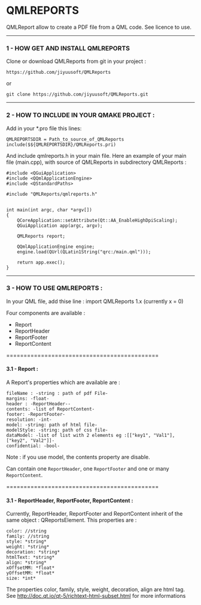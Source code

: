 # QMLREPORTS

QMLReport allow to create a PDF file from a QML code.
See licence to use.

---------------------------------------------
### 1 - HOW GET AND INSTALL QMLREPORTS

Clone or download QMLReports from git in your project :

    https://github.com/jiyuusoft/QMLReports

or

    git clone https://github.com/jiyuusoft/QMLReports.git




---------------------------------------------
### 2 - HOW TO INCLUDE IN YOUR QMAKE PROJECT :

Add in your *.pro file this lines:

    QMLREPORTSDIR = Path_to_source_of_QMLReports
    include($${QMLREPORTSDIR}/QMLReports.pri)


And include qmlreports.h in your main file.
Here an example of your main file (main.cpp), with source of QMLReports in subdirectory QMLReports :


    #include <QGuiApplication>
    #include <QQmlApplicationEngine>
    #include <QStandardPaths>

    #include "QMLReports/qmlreports.h"


    int main(int argc, char *argv[])
    {
        QCoreApplication::setAttribute(Qt::AA_EnableHighDpiScaling);
        QGuiApplication app(argc, argv);

        QMLReports report;

        QQmlApplicationEngine engine;
        engine.load(QUrl(QLatin1String("qrc:/main.qml")));

        return app.exec();
    }


---------------------------------------------
### 3 - HOW TO USE QMLREPORTS :

In your QML file, add thise line :
import QMLReports 1.x   (currently x = 0)


Four components are available :
   - Report
   - ReportHeader
   - ReportFooter
   - ReportContent

============================================
#### 3.1 - Report  :

A Report's properties which are available are :

    fileName : -string : path of pdf File-
    margins: -float-
    header : -ReportHeader--
    contents: -list of ReportContent-
    footer: -ReportFooter-
    resolution: -int-
    model: -string: path of html file-
    modelStyle: -string: path of css file-
    dataModel: -list of list with 2 elements eg :[["key1", "Val1"], ["key2", "Val2"]]-
    confidential: -bool-

Note : if you use model, the contents property are disable.


Can contain one `ReportHeader`, one `ReportFooter` and one or many `ReportContent`.

============================================
#### 3.1 - ReportHeader, ReportFooter, ReportContent  :

Currently, ReportHeader, ReportFooter and ReportContent inherit of the same object : QReportsElement. This properties are : 

```
color: //string
family: //string
style: *string*
weight: *string*
decoration: *string*
htmlText: *string*
align: *string*
xOffsetMM: *float*
yOffsetMM: *float*
size: *int*
```

The properties color, family, style, weight, decoration, align are html tag. See http://doc.qt.io/qt-5/richtext-html-subset.html for more informations

